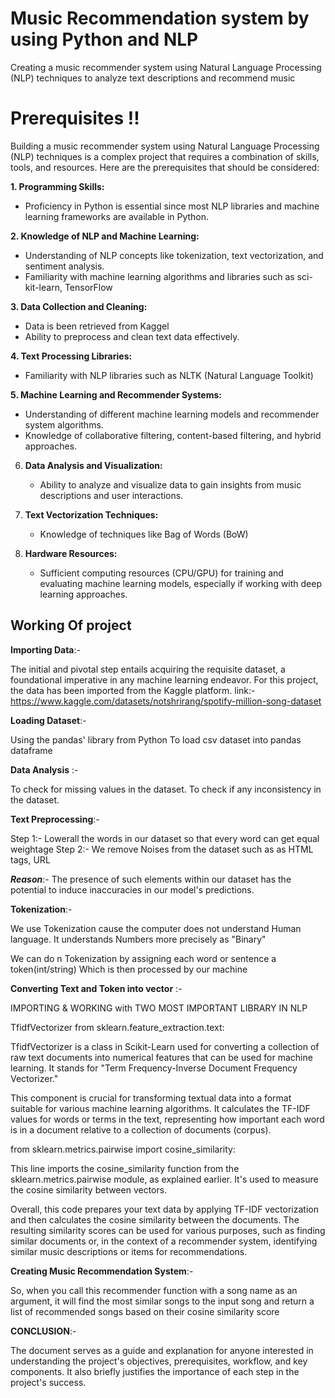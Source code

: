 # Music Recommendation system by using Python and NLP


Creating a music recommender system using Natural Language Processing (NLP) techniques to analyze text descriptions and recommend music 

# Prerequisites !!
Building a music recommender system using Natural Language Processing (NLP) techniques is a complex project that requires a combination of skills, tools, and resources. Here are the prerequisites that should be considered:

**1. Programming Skills:**
   - Proficiency in Python is essential since most NLP libraries and machine learning frameworks are available in Python.

**2. Knowledge of NLP and Machine Learning:**
   - Understanding of NLP concepts like tokenization, text vectorization, and sentiment analysis.
   - Familiarity with machine learning algorithms and libraries such as sci-kit-learn, TensorFlow

**3. Data Collection and Cleaning:**
   - Data is been retrieved from Kaggel
   - Ability to preprocess and clean text data effectively.

**4. Text Processing Libraries:**
   - Familiarity with NLP libraries such as NLTK (Natural Language Toolkit) 

**5. Machine Learning and Recommender Systems:**
   - Understanding of different machine learning models and recommender system algorithms.
   - Knowledge of collaborative filtering, content-based filtering, and hybrid approaches.

6.  **Data Analysis and Visualization:**
    - Ability to analyze and visualize data to gain insights from music descriptions and user interactions.

7.  **Text Vectorization Techniques:**
     - Knowledge of techniques like Bag of Words (BoW)
    
8.  **Hardware Resources:**
    - Sufficient computing resources (CPU/GPU) for training and evaluating machine learning models, especially if working 
      with deep learning approaches.
## Working Of project ##

**Importing Data**:-

  The initial and pivotal step entails acquiring the requisite dataset,
  a foundational imperative in any machine learning endeavor. 
  For this project, the data has been imported from the Kaggle platform.
  link:- https://www.kaggle.com/datasets/notshrirang/spotify-million-song-dataset

 **Loading Dataset**:-
 
  Using the pandas' library from Python
  To load csv dataset into pandas dataframe 

 **Data Analysis** :-
 
   To check for missing values in the dataset.
   To check if any inconsistency in the dataset.

 **Text Preprocessing**:-
 
 Step 1:- Lowerall the words in our dataset so that every word can get equal weightage
 Step 2:- We remove Noises from the dataset such as 
 as HTML tags, URL 
 
 ***Reason***:-
 The presence of such elements within our dataset has the potential to induce inaccuracies in our model's predictions.

 **Tokenization**:-
 
 We use Tokenization cause the computer does not understand Human language.
 It understands Numbers more precisely as "Binary"

 We can do n Tokenization by assigning each word or sentence a token(int/string)
 Which is then processed by our machine 

 **Converting Text and Token into vector** :-
 
 IMPORTING & WORKING with TWO MOST IMPORTANT LIBRARY IN NLP 
 
 TfidfVectorizer from sklearn.feature_extraction.text:

 TfidfVectorizer is a class in Scikit-Learn used for converting a collection of raw text documents into numerical features 
 that can be used for machine learning. It stands for "Term Frequency-Inverse Document Frequency Vectorizer."

 This component is crucial for transforming textual data into a format suitable for various machine learning algorithms. It 
 calculates the TF-IDF values for words or terms in the text, representing how important each word is in a document relative 
 to a collection of documents (corpus).

 from sklearn.metrics.pairwise import cosine_similarity:

This line imports the cosine_similarity function from the sklearn.metrics.pairwise module, as explained earlier. It's used to measure the cosine similarity between vectors.

 Overall, this code prepares your text data by applying TF-IDF vectorization and then calculates the cosine similarity between the documents. The resulting similarity scores can be used for various purposes, such as finding similar documents or, in the context of a recommender system, identifying similar music descriptions or items for recommendations.

**Creating Music Recommendation System**:-


So, when you call this recommender function with a song name as an argument,
it will find the most similar songs to the input song and return a list of recommended songs 
based on their cosine similarity score


**CONCLUSION**:-


 The document serves as a guide and explanation for anyone interested in understanding the project's objectives, 
 prerequisites, workflow, and key components.
 It also briefly justifies the importance of each step in the project's success.

